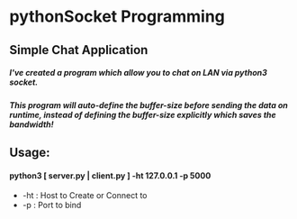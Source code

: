 # pythonSocket Programming
## Simple Chat Application

##### I've created a program which allow you to chat on LAN via python3 socket.
##### This program will auto-define the buffer-size before sending the data on runtime, instead of defining the buffer-size explicitly which saves the bandwidth!

## Usage:

#### python3 [ server.py | client.py ] -ht 127.0.0.1 -p 5000

* -ht : Host to Create or Connect to
* -p : Port to bind
